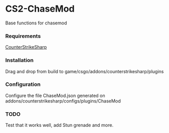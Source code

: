 # CS2-ChaseMod

Base functions for chasemod

### Requirements
[CounterStrikeSharp](https://github.com/roflmuffin/CounterStrikeSharp/)

### Installation

Drag and drop from build to game/csgo/addons/counterstrikesharp/plugins

### Configuration

Configure the file ChaseMod.json generated on addons/counterstrikesharp/configs/plugins/ChaseMod

### TODO

Test that it works well, add Stun grenade and more.
